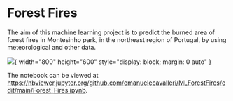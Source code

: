 # Forest Fires

The aim of this machine learning project is to predict the burned area of forest fires in Montesinho park, in the northeast region of Portugal, by using meteorological and other data.

![](https://photo620x400.mnstatic.com/d5064990d15d1075a0485634955b0e26/montesinho-natural-park.jpg){ width="800" height="600" style="display: block; margin: 0 auto" }

The notebook can be viewed at https://nbviewer.jupyter.org/github.com/emanuelecavalleri/MLForestFires/edit/main/Forest_Fires.ipynb.

